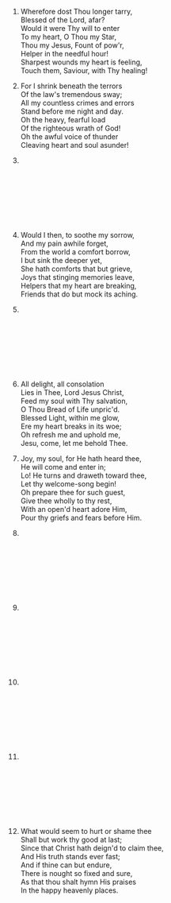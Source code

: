 1. Wherefore dost Thou longer tarry,  
   Blessed of the Lord, afar?  
   Would it were Thy will to enter  
   To my heart, O Thou my Star,  
   Thou my Jesus, Fount of pow'r,  
   Helper in the needful hour!  
   Sharpest wounds my heart is feeling,  
   Touch them, Saviour, with Thy healing!

2. For I shrink beneath the terrors  
   Of the law's tremendous sway;  
   All my countless crimes and errors  
   Stand before me night and day.  
   Oh the heavy, fearful load  
   Of the righteous wrath of God!  
   Oh the awful voice of thunder  
   Cleaving heart and soul asunder!

3. <br><br><br><br><br><br><br><br>

4. Would I then, to soothe my sorrow,  
   And my pain awhile forget,  
   From the world a comfort borrow,  
   I but sink the deeper yet,  
   She hath comforts that but grieve,  
   Joys that stinging memories leave,  
   Helpers that my heart are breaking,  
   Friends that do but mock its aching.

5. <br><br><br><br><br><br><br><br>

6. All delight, all consolation  
   Lies in Thee, Lord Jesus Christ,  
   Feed my soul with Thy salvation,  
   O Thou Bread of Life unpric'd.  
   Blessed Light, within me glow,  
   Ere my heart breaks in its woe;  
   Oh refresh me and uphold me,  
   Jesu, come, let me behold Thee.

7. Joy, my soul, for He hath heard thee,  
   He will come and enter in;  
   Lo! He turns and draweth toward thee,  
   Let thy welcome-song begin!  
   Oh prepare thee for such guest,  
   Give thee wholly to thy rest,  
   With an open'd heart adore Him,  
   Pour thy griefs and fears before Him.

8. <br><br><br><br><br><br><br><br>

9. <br><br><br><br><br><br><br><br>

10. <br><br><br><br><br><br><br><br>

11. <br><br><br><br><br><br><br><br>

12. What would seem to hurt or shame thee  
    Shall but work thy good at last;  
    Since that Christ hath deign'd to claim thee,  
    And His truth stands ever fast;  
    And if thine can but endure,  
    There is nought so fixed and sure,  
    As that thou shalt hymn His praises  
    In the happy heavenly places.

    ​


